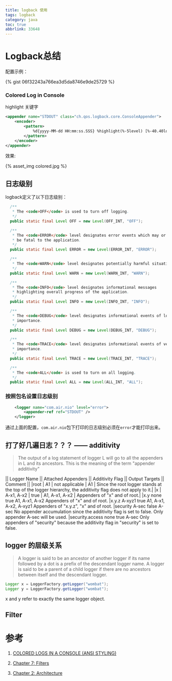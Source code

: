 ```yaml
---
title: logback 使用
tags: logback
category: java
toc: true
abbrlink: 33648
---
```


# Logback总结

配置示例：

{% gist 06f32243a766ea3d5da8746e9de25729 %}

### Colored Log in Console

highlight 关键字

```xml
<appender name="STDOUT" class="ch.qos.logback.core.ConsoleAppender">
    <encoder>
        <pattern>
            %d{yyyy-MM-dd HH:mm:ss.SSS} %highlight(%-5level) [%-40.40logger{10}] - %msg%n
        </pattern>
    </encoder>
</appender>
```
效果:

{%  asset_img   colored.jpg  %}

## 日志级别

logback定义了以下日志级别：

```java
  /**
   * The <code>OFF</code> is used to turn off logging.
   */
  public static final Level OFF = new Level(OFF_INT, "OFF");

  /**
   * The <code>ERROR</code> level designates error events which may or not
   * be fatal to the application.
   */
  public static final Level ERROR = new Level(ERROR_INT, "ERROR");

  /**
   * The <code>WARN</code> level designates potentially harmful situations.
   */
  public static final Level WARN = new Level(WARN_INT, "WARN");

  /**
   * The <code>INFO</code> level designates informational messages
   * highlighting overall progress of the application.
   */
  public static final Level INFO = new Level(INFO_INT, "INFO");

  /**
   * The <code>DEBUG</code> level designates informational events of lower
   * importance.
   */
  public static final Level DEBUG = new Level(DEBUG_INT, "DEBUG");

  /**
   * The <code>TRACE</code> level designates informational events of very low
   * importance.
   */
  public static final Level TRACE = new Level(TRACE_INT, "TRACE");

  /**
   * The <code>ALL</code> is used to turn on all logging.
   */
  public static final Level ALL = new Level(ALL_INT, "ALL");

```

### 按照包名设置日志级别

```xml
    <logger name="com.air.nio" level="error">
        <appender-ref ref="STDOUT" />
    </logger>
```

通过上面的配置，`com.air.nio`包下打印的日志级别必须在`error`才能打印出来。

## 打了好几遍日志？？？ —— additivity

>The output of a log statement of logger L will go to all the appenders in L and its ancestors. This is the meaning of the term "appender additivity"



|| Logger  Name	|| Attached  Appenders	|| Additivity Flag ||	Output Targets || Comment ||
|root |	A1 |	not applicable |	A1	| Since the root logger stands at the top of the logger hierarchy, the additivity flag does not apply to it.|
|x |	A-x1, A-x2	| true |	A1, A-x1, A-x2	| Appenders of "x" and of root.|
|x.y	none	true	A1, A-x1, A-x2	Appenders of "x" and of root.
|x.y.z	A-xyz1	true	A1, A-x1, A-x2, A-xyz1	Appenders of "x.y.z", "x" and of root.
|security	A-sec	false	A-sec	No appender accumulation since the additivity flag is set to false. Only appender A-sec will be used.
|security.access	none	true	A-sec	Only appenders of "security" because the additivity flag in "security" is set to false.



## logger 的层级关系

>A logger is said to be an ancestor of another logger if its name followed by a dot is a prefix of the descendant logger name. A logger is said to be a parent of a child logger if there are no ancestors between itself and the descendant logger.

```java
Logger x = LoggerFactory.getLogger("wombat"); 
Logger y = LoggerFactory.getLogger("wombat");
```

x and y refer to exactly the same logger object.


## Filter





# 参考
1. [COLORED LOGS IN A CONSOLE (ANSI STYLING)](http://blog.codeleak.pl/2014/02/colored-logs-in-console-ansi-styling.html)

2. [Chapter 7: Filters](https://logback.qos.ch/manual/filters.html)

3. [Chapter 2: Architecture](https://logback.qos.ch/manual/architecture.html)

